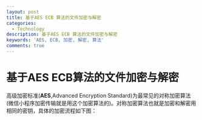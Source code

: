 ```yaml
---
layout: post
title: 基于AES ECB 算法的文件加密与解密
categories:
  - Technology
description: 基于AES ECB 算法的文件加密与解密
keywords: 'AES, ECB, 加密, 解密, 算法'
comments: true
---
```


# 基于AES ECB算法的文件加密与解密

高级加密标准(**AES**,Advanced Encryption Standard)为最常见的对称加密算法(微信小程序加密传输就是用这个加密算法的)。对称加密算法也就是加密和解密用相同的密钥，具体的加密流程如下图： 

